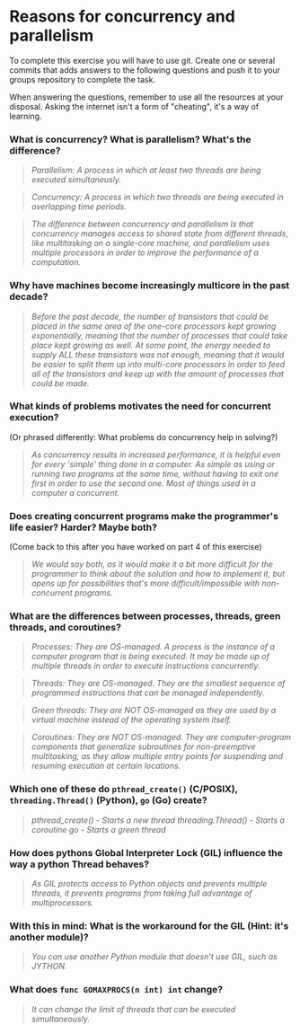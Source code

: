 # Reasons for concurrency and parallelism


To complete this exercise you will have to use git. Create one or several commits that adds answers to the following questions and push it to your groups repository to complete the task.

When answering the questions, remember to use all the resources at your disposal. Asking the internet isn't a form of "cheating", it's a way of learning.

 ### What is concurrency? What is parallelism? What's the difference?
 > *Parallelism: A process in which at least two threads are being executed simultaneusly.*

 > *Concurrency: A process in which two threads are being executed in overlapping time periods.*

 > *The difference between concurrency and parallelism is that concurrency manages access to shared state from different threads, like multitasking on a single-core machine, and parallelism uses multiple processors in order to improve the performance of a computation.*
 
 ### Why have machines become increasingly multicore in the past decade?
 > *Before the past decade, the number of transistors that could be placed in the same area of the one-core processors kept growing exponentially, meaning that the number of processes that could take place kept growing as well. At some point, the energy needed to supply ALL these transistors was not enough, meaning that it would be easier to split them up into multi-core processors in order to feed all of the transistors and keep up with the amount of processes that could be made.*
 
 ### What kinds of problems motivates the need for concurrent execution?
 (Or phrased differently: What problems do concurrency help in solving?)
 > *As concurrency results in increased performance, it is helpful even for every 'simple' thing done in a computer. As simple as using or running two programs at the same time, without having to exit one first in order to use the second one. Most of things used in a computer a concurrent.*
 
 ### Does creating concurrent programs make the programmer's life easier? Harder? Maybe both?
 (Come back to this after you have worked on part 4 of this exercise)
 > *We would say both, as it would make it a bit more difficult for the programmer to think about the solution and how to implement it, but opens up for possibilities that's more difficult/impossible with non-concurrent programs.*
 
 ### What are the differences between processes, threads, green threads, and coroutines?
 > *Processes: They are OS-managed. A process is the instance of a computer program that is being executed. It may be made up of multiple threads in order to execute instructions concurrently.*

 > *Threads: They are OS-managed. They are the smallest sequence of programmed instructions that can be managed independently.*

 > *Green threads: They are NOT OS-managed as they are used by a virtual machine instead of the operating system itself.*

 > *Coroutines: They are NOT OS-managed. They are computer-program components that generalize subroutines for non-preemptive multitasking, as they allow multiple entry points for suspending and resuming execution at certain locations.*

 ### Which one of these do `pthread_create()` (C/POSIX), `threading.Thread()` (Python), `go` (Go) create?
 > *pthread_create() - Starts a new thread*
 > *threading.Thread() - Starts a coroutine*
 > *go - Starts a green thread*
 
 ### How does pythons Global Interpreter Lock (GIL) influence the way a python Thread behaves?
 > *As GIL protects access to Python objects and prevents multiple threads, it prevents programs from taking full advantage of multiprocessors.*
 
 ### With this in mind: What is the workaround for the GIL (Hint: it's another module)?
 > *You can use another Python module that doesn't use GIL, such as JYTHON.*
 
 ### What does `func GOMAXPROCS(n int) int` change? 
 > *It can change the limit of threads that can be executed simultaneously.*
